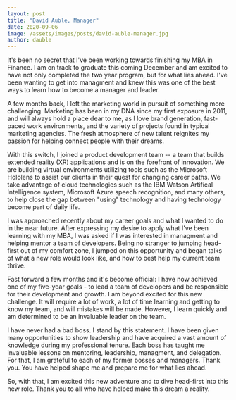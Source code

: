 ```yaml
---
layout: post
title: "David Auble, Manager"
date: 2020-09-06
image: /assets/images/posts/david-auble-manager.jpg
author: dauble
---
```


It's been no secret that I've been working towards finishing my MBA in Finance. I am on track to graduate this coming December and am excited to have not only completed the two year program, but for what lies ahead. I've been wanting to get into managment and knew this was one of the best ways to learn how to become a manager and leader.

A few months back, I left the marketing world in pursuit of something more challenging. Marketing has been in my DNA since my first exposure in 2011, and will always hold a place dear to me, as I love brand generation, fast-paced work environments, and the variety of projects found in typical marketing agencies. The fresh atmosphere of new talent reignites my passion for helping connect people with their dreams.

With this switch, I joined a product development team -- a team that builds extended reality (XR) applications and is on the forefront of innovation. We are building virtual environments utilizing tools such as the Microsoft Hololens to assist our clients in their quest for changing career paths. We take advantage of cloud technologies such as the IBM Watson Artifical Intelligence system, Microsoft Azure speech recognition, and many others, to help close the gap between "using" technology and having technology become part of daily life.

I was approached recently about my career goals and what I wanted to do in the near future. After expressing my desire to apply what I've been learning with my MBA, I was asked if I was interested in managment and helping mentor a team of developers. Being no stranger to jumping head-first out of my comfort zone, I jumped on this opportunity and began talks of what a new role would look like, and how to best help my current team thrive.

Fast forward a few months and it's become official: I have now achieved one of my five-year goals - to lead a team of developers and be responsible for their development and growth. I am beyond excited for this new challenge. It will require a lot of work, a lot of time learning and getting to know my team, and will mistakes will be made. However, I learn quickly and am determined to be an invaluable leader on the team.

I have never had a bad boss. I stand by this statement. I have been given many opportunities to show leadership and have acquired a vast amount of knowledge during my professional tenure. Each boss has taught me invaluable lessons on mentoring, leadership, managment, and delegation. For that, I am grateful to each of my former bosses and managers. Thank you. You have helped shape me and prepare me for what lies ahead.

So, with that, I am excited this new adventure and to dive head-first into this new role. Thank you to all who have helped make this dream a reality.